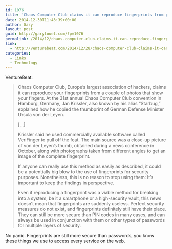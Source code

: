 ```yaml
---
id: 1076
title: 'Chaos Computer Club claims it can reproduce fingerprints from people&#8217;s public photos'
date: 2014-12-30T11:43:39+00:00
author: Gary
layout: post
guid: http://garytouet.com/?p=1076
permalink: /2014/12/chaos-computer-club-claims-it-can-reproduce-fingerprints-from-peoples-public-photos/
link:
  - http://venturebeat.com/2014/12/28/chaos-computer-club-claims-it-can-reproduce-fingerprints-from-peoples-public-photos/
categories:
  - Links
  - Technology
---
```


VentureBeat:
<blockquote>Chaos Computer Club, Europe’s largest association of hackers, claims it can reproduce your fingerprints from a couple of photos that show your fingers. At the 31st annual Chaos Computer Club convention in Hamburg, Germany, Jan Krissler, also known by his alias “Starbug,” explained how he copied the thumbprint of German Defense Minister Ursula von der Leyen.

[…]

Krissler said he used commercially available software called VeriFinger to pull off the feat. The main source was a close-up picture of von der Leyen’s thumb, obtained during a news conference in October, along with photographs taken from different angles to get an image of the complete fingerprint.

If anyone can really use this method as easily as described, it could be a potentially big blow to the use of fingerprints for security purposes. Nonetheless, this is no reason to stop using them: It’s important to keep the findings in perspective.

Even if reproducing a fingerprint was a viable method for breaking into a system, be it a smartphone or a high-security vault, this news doesn’t mean that fingerprints are suddenly useless. Perfect security measures do not exist, and fingerprints definitely still have their place. They can still be more secure than PIN codes in many cases, and can always be used in conjunction with them or other types of passwords for multiple layers of security.</blockquote>

No panic. Fingerprints are still more secure than passwords, you know these things we use to access every service on the web.
